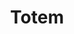 ---
title: Totem
thumbnail: /img/index/totem.jpg
description: "Jogo desenvolvido na GlobalGameJam 2016. Multiplayer assimétrico cross-platform. Em Totem, um jogador (PC) tem o dever de destruir o totem, enquanto os mestres (celular) devem defendê-lo"
layout: main
order: 1
---